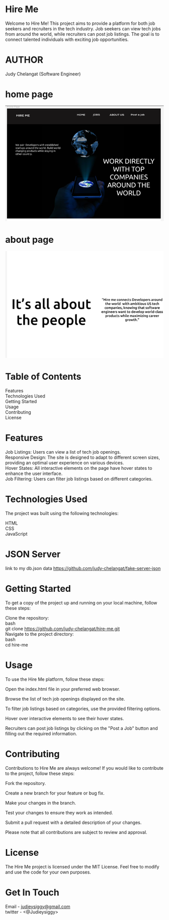 # Hire Me
Welcome to Hire Me! This project aims to provide a platform for both job seekers and recruiters in the tech industry. Job seekers can view tech jobs from around the world, while recruiters can post job listings. The goal is to connect talented individuals with exciting job opportunities.
# AUTHOR
Judy Chelangat (Software Engineer)

# home page 
![My Image](./images/Screenshot%20from%202023-07-08%2000-27-49.png)

# about page
![My Image](./images/Screenshot%20from%202023-07-08%2000-28-46.png)

# Table of Contents
Features <br>
Technologies Used <br>
Getting Started <br>
Usage <br>
Contributing <br>
License <br>

 # Features
Job Listings: Users can view a list of tech job openings. <br>
Responsive Design: The site is designed to adapt to different screen sizes, providing an optimal user experience on various devices. <br>
Hover States: All interactive elements on the page have hover states to enhance the user interface. <br>
Job Filtering: Users can filter job listings based on different categories. <br>

# Technologies Used
The project was built using the following technologies: <br>

HTML <br>
CSS <br>
JavaScript <br>

# JSON Server 
link to my db.json data <https://github.com/judy-chelangat/fake-server-json> <br>

# Getting Started
To get a copy of the project up and running on your local machine, follow these steps: <br>

Clone the repository: <br>
bash <br>
git clone <https://github.com/judy-chelangat/hire-me.git> <br>
Navigate to the project directory: <br>
bash <br>
cd hire-me  <br>
# Usage
To use the Hire Me platform, follow these steps: <br>

Open the index.html file in your preferred web browser. <br>

Browse the list of tech job openings displayed on the site. <br>

To filter job listings based on categories, use the provided filtering options. <br>

Hover over interactive elements to see their hover states. <br>

Recruiters can post job listings by clicking on the "Post a Job" button and filling out the required information. <br>

# Contributing
Contributions to Hire Me are always welcome! If you would like to contribute to the project, follow these steps: <br>

Fork the repository. <br>

Create a new branch for your feature or bug fix. <br>

Make your changes in the branch. <br>

Test your changes to ensure they work as intended. <br>

Submit a pull request with a detailed description of your changes. <br>

Please note that all contributions are subject to review and approval. <br>

# License
The Hire Me project is licensed under the MIT License. Feel free to modify and use the code for your own purposes.

# Get In Touch
Email - <judieysiggy@gmail.com> <br>
twitter - <@Judieysiggy>
